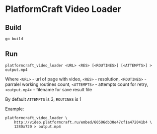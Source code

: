 # PlatformCraft Video Loader

## Build

```shell
go build
```

## Run

```shell
platformcraft_video_loader <URL> <RES> [<ROUTINES>] [<ATTEMPTS>] > output.mp4
```

Where `<URL>` - url of page with video, `<RES>` - resolution,
`<ROUTINES>` - parralel working routines count, `<ATTEMPTS>` - attempts count for retry,
`<output.mp4>` - filename for save result file

By default `ATTEMPTS` is 3, `ROUTINES` is 1

Example:

```shell
platformcraft_video_loader \
    http://video.platformcraft.ru/embed/60506db30e47cf1a472041b4 \
    1280x720 > output.mp4
```
